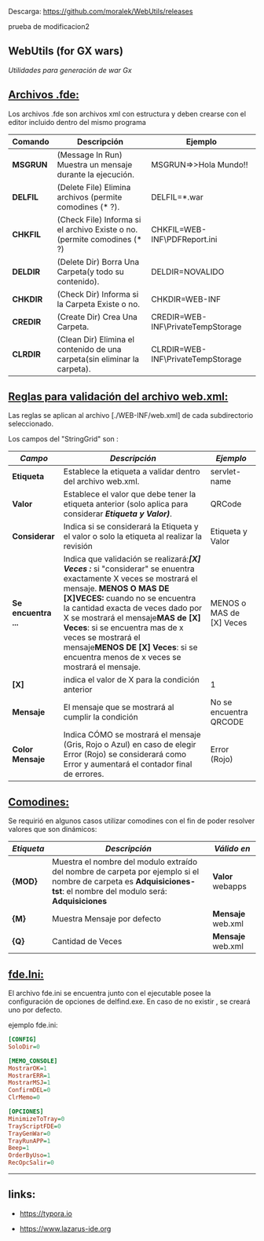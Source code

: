 Descarga: <https://github.com/moralek/WebUtils/releases>

prueba de modificacion2




## WebUtils (for GX wars)

*Utilidades para generación de war Gx*

## <u>Archivos .fde:</u>

Los archivos .fde son archivos xml con estructura y deben crearse con el editor incluido dentro del mismo programa

| Comando    | Descripción                                                  | Ejemplo                           |
| ---------- | ------------------------------------------------------------ | --------------------------------- |
| **MSGRUN** | (Message In Run) Muestra un mensaje durante la ejecución.    | MSGRUN=>>Hola Mundo!!             |
| **DELFIL** | (Delete File) Elimina archivos (permite comodines (* ?).     | DELFIL=*.war                      |
| **CHKFIL** | (Check File) Informa si el archivo Existe o no. (permite comodines (* ?) | CHKFIL=WEB-INF\PDFReport.ini      |
| **DELDIR** | (Delete Dir) Borra Una Carpeta(y todo su contenido).         | DELDIR=NOVALIDO                   |
| **CHKDIR** | (Check Dir) Informa si la Carpeta Existe o no.               | CHKDIR=WEB-INF                    |
| **CREDIR** | (Create Dir) Crea Una Carpeta.                               | CREDIR=WEB-INF\PrivateTempStorage |
| **CLRDIR** | (Clean Dir) Elimina el contenido de una carpeta(sin eliminar la carpeta). | CLRDIR=WEB-INF\PrivateTempStorage |



## <u>Reglas para validación del archivo web.xml:</u>

Las reglas se aplican al archivo [./WEB-INF/web.xml] de cada subdirectorio seleccionado.

Los campos del "StringGrid" son :

| *Campo*              | *Descripción*                                                | *Ejemplo*                |
| -------------------- | ------------------------------------------------------------ | ------------------------ |
| **Etiqueta**         | Establece la etiqueta a validar dentro del archivo web.xml.  | servlet-name             |
| **Valor**            | Establece el valor que debe tener la etiqueta anterior (solo aplica para considerar ***Etiqueta y Valor)***. | QRCode                   |
| **Considerar**       | Indica si se considerará la Etiqueta y el valor o solo la etiqueta al realizar la revisión | Etiqueta y Valor         |
| **Se encuentra ...** | Indica que validación se realizará:***[X] Veces :*** si "considerar" se enuentra exactamente X veces se mostrará el mensaje. **MENOS O MAS DE [X]VECES:** cuando no se encuentra la cantidad exacta de veces dado por X se mostrará el mensaje**MAS de [X] Veces**: si se encuentra mas de x veces se mostrará el mensaje**MENOS DE [X] Veces**: si se encuentra menos de x veces se mostrará el mensaje. | MENOS o MAS de [X] Veces |
| **[X]**              | indica el valor de X para la condición anterior              | 1                        |
| **Mensaje**          | El mensaje que se mostrará al cumplir la condición           | No se encuentra QRCODE   |
| **Color Mensaje**    | Indica CÓMO se mostrará el mensaje (Gris, Rojo o Azul) en caso de elegir Error (Rojo) se considerará como Error y aumentará el contador final de errores. | Error (Rojo)             |



## <u>Comodines:</u>

Se requirió en algunos casos utilizar comodines con el fin de poder resolver valores que son dinámicos:

| *Etiqueta* | *Descripción*                                                | *Válido en*         |
| ---------- | ------------------------------------------------------------ | ------------------- |
| **{MOD}**  | Muestra el nombre del modulo extraído del nombre de carpeta por ejemplo si el nombre de carpeta es **Adquisiciones-tst**: el nombre del modulo será: **Adquisiciones** | **Valor** webapps   |
| **{M}**    | Muestra Mensaje por defecto                                  | **Mensaje** web.xml |
| **{Q}**    | Cantidad de Veces                                            | **Mensaje** web.xml |



## <u>fde.Ini:</u>

El archivo fde.ini se encuentra junto con el ejecutable posee la configuración de opciones de delfind.exe. En caso de no existir , se creará uno por defecto.

ejemplo fde.ini:

```ini
[CONFIG]
SoloDir=0

[MEMO_CONSOLE]
MostrarOK=1
MostrarERR=1
MostrarMSJ=1
ConfirmDEL=0
ClrMemo=0

[OPCIONES]
MinimizeToTray=0
TrayScriptFDE=0
TrayGenWar=0
TrayRunAPP=1
Beep=1
OrderByUso=1
RecOpcSalir=0
```

------

## links:

- https://typora.io

- https://www.lazarus-ide.org
